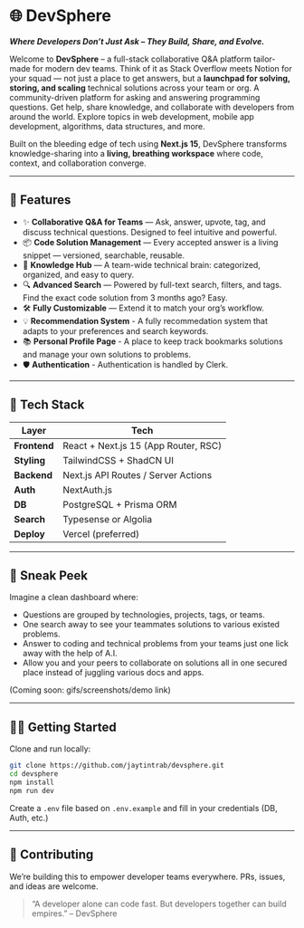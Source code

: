 # 🌐 DevSphere

**_Where Developers Don’t Just Ask – They Build, Share, and Evolve._**

Welcome to **DevSphere** – a full-stack collaborative Q&A platform tailor-made for modern dev teams. Think of it as Stack Overflow meets Notion for your squad — not just a place to get answers, but a **launchpad for solving, storing, and scaling** technical solutions across your team or org. A community-driven platform for asking and answering programming questions. Get help, share knowledge, and collaborate with developers from around the world. Explore topics in web development, mobile app development, algorithms, data structures, and more.

Built on the bleeding edge of tech using **Next.js 15**, DevSphere transforms knowledge-sharing into a **living, breathing workspace** where code, context, and collaboration converge.

---

## 🚀 Features

- ✨ **Collaborative Q&A for Teams** — Ask, answer, upvote, tag, and discuss technical questions. Designed to feel intuitive and powerful.
- 📦 **Code Solution Management** — Every accepted answer is a living snippet — versioned, searchable, reusable.
- 🧠 **Knowledge Hub** — A team-wide technical brain: categorized, organized, and easy to query.
- 🔍 **Advanced Search** — Powered by full-text search, filters, and tags. Find the exact code solution from 3 months ago? Easy.
- 🛠️ **Fully Customizable** — Extend it to match your org’s workflow.
- 💡 **Recommendation System** - A fully recommedation system that adapts to your preferences and search keywords.
- 📚 **Personal Profile Page** - A place to keep track bookmarks solutions and manage your own solutions to problems.
- 🛡️ **Authentication** - Authentication is handled by Clerk.

---

## 🧱 Tech Stack

| Layer        | Tech                                 |
| ------------ | ------------------------------------ |
| **Frontend** | React + Next.js 15 (App Router, RSC) |
| **Styling**  | TailwindCSS + ShadCN UI              |
| **Backend**  | Next.js API Routes / Server Actions  |
| **Auth**     | NextAuth.js                          |
| **DB**       | PostgreSQL + Prisma ORM              |
| **Search**   | Typesense or Algolia                 |
| **Deploy**   | Vercel (preferred)                   |

---

## 📸 Sneak Peek

Imagine a clean dashboard where:

- Questions are grouped by technologies, projects, tags, or teams.
- One search away to see your teammates solutions to various existed problems.
- Answer to coding and technical problems from your teams just one lick away with the help of A.I.
- Allow you and your peers to collaborate on solutions all in one secured place instead of juggling various docs and apps.

(Coming soon: gifs/screenshots/demo link)

---

## 🧑‍💻 Getting Started

Clone and run locally:

```bash
git clone https://github.com/jaytintrab/devsphere.git
cd devsphere
npm install
npm run dev
```

Create a `.env` file based on `.env.example` and fill in your credentials (DB, Auth, etc.)

---

## 🤝 Contributing

We’re building this to empower developer teams everywhere. PRs, issues, and ideas are welcome.

> “A developer alone can code fast. But developers together can build empires.” – DevSphere

